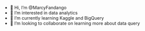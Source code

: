 - 👋 Hi, I’m @MarcyFandango
- 👀 I’m interested in data analytics
- 🌱 I’m currently learning Kaggle and BigQuery
- 💞️ I’m looking to collaborate on learning more about data query

<!---
MarcyFandango/MarcyFandango is a ✨ special ✨ repository because its `README.md` (this file) appears on your GitHub profile.
You can click the Preview link to take a look at your changes.
--->

